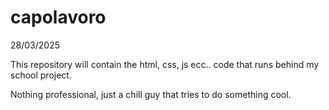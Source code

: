 # capolavoro

28/03/2025

This repository will contain the html, css, js ecc.. code that runs behind my school project.

Nothing professional, just a chill guy that tries to do something cool.

